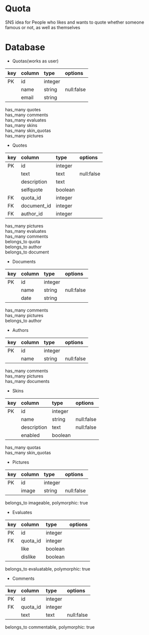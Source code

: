 # Quota
SNS idea for People who likes and wants to quote
whether someone famous or not, as well as themselves

# Database
- Quotas(works as user)

| key | column      | type    | options    |
|:----|:------------|:--------|:-----------|
| PK  | id          | integer |            |
|     | name        | string  | null:false |
|     | email       | string  |            |

has_many quotes  
has_many comments  
has_many evaluates  
has_many skins  
has_many skin_quotas  
has_many pictures  

- Quotes

| key | column      | type    | options    |
|:----|:------------|:--------|:-----------|
| PK  | id          | integer |            |
|     | text        | text    | null:false |
|     | description | text    |            |
|     | selfquote   | boolean |            |
| FK  | quota_id    | integer |            |
| FK  | document_id | integer |            |
| FK  | author_id   | integer |            |

has_many pictures  
has_many evaluates  
has_many comments  
belongs_to quota  
belongs_to author  
belongs_to document  

- Documents

| key | column      | type    | options    |
|:----|:------------|:--------|:-----------|
| PK  | id          | integer |            |
|     | name        | string  | null:false |
|     | date        | string  |            |

has_many comments  
has_many pictures  
belongs_to author  

- Authors

| key | column      | type    | options    |
|:----|:------------|:--------|:-----------|
| PK  | id          | integer |            |
|     | name        | string  | null:false |

has_many comments  
has_many pictures  
has_many documents  

- Skins

| key | column      | type    | options    |
|:----|:------------|:--------|:-----------|
| PK  | id          | integer |            |
|     | name        | string  | null:false |
|     | description | text    | null:false |
|     | enabled     | boolean |            |

has_many quotas  
has_many skin_quotas  

- Pictures

| key | column      | type    | options    |
|:----|:------------|:--------|:-----------|
| PK  | id          | integer |            |
|     | image       | string  | null:false |

belongs_to imageable, polymorphic: true  

- Evaluates

| key | column      | type    | options    |
|:----|:------------|:--------|:-----------|
| PK  | id          | integer |            |
| FK  |quota_id     | integer |            |
|     | like        | boolean |            |
|     | dislike     | boolean |            |

belongs_to evaluatable, polymorphic: true  

- Comments

| key | column      | type    | options    |
|:----|:------------|:--------|:-----------|
| PK  | id          | integer |            |
| FK  |quota_id     | integer |            |
|     | text        | text    | null:false |

belongs_to commentable, polymorphic: true  
